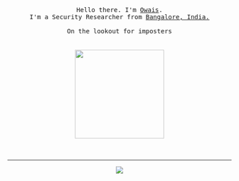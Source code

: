 <p align="center">
  <br>
  <br>
  <br>
  <samp>Hello there. I'm <a href="https://osh.fyi" target="_blank">Owais</a>.<br> I'm a Security Researcher from <a href="https://maps.app.goo.gl/qrNd4zNZnK3dmdv26" target="_blank">Bangalore, India.</a><br>
    <br>On the lookout for imposters</samp>
  <br>
  <br>
  <br>

  <img src="https://github.com/NotSooShariff/NotSooShariff/assets/93514938/bfd103d5-6fdb-4525-b447-41b1ef5007e3" height="200" />

  <br>
  <br>
  <br>
  
</p>

------------
<div align="center">
<img src="https://komarev.com/ghpvc/?username=NotSooShariff&&style=flat-square" align="center" />
</div>  
